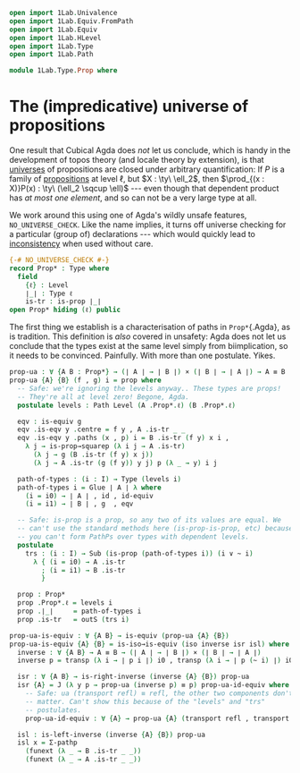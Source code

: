 ```agda
open import 1Lab.Univalence
open import 1Lab.Equiv.FromPath
open import 1Lab.Equiv
open import 1Lab.HLevel
open import 1Lab.Type
open import 1Lab.Path

module 1Lab.Type.Prop where
```

# The (impredicative) universe of propositions

One result that Cubical Agda does _not_ let us conclude, which is handy
in the development of topos theory (and locale theory by extension), is
that [universes] of propositions are closed under arbitrary
quantification: If $P$ is a family of [propositions] at level $\ell$, but
$X : \ty\ \ell_2$, then $\prod_{(x : X)}P(x) : \ty\ (\ell_2 \sqcup
\ell)$ --- even though that dependent product has _at most one element_,
and so can not be a very large type at all.

[universes]: 1Lab.Type.html
[propositions]: 1Lab.HLevel.html#is-prop

We work around this using one of Agda's wildly unsafe features,
`NO_UNIVERSE_CHECK`. Like the name implies, it turns off universe
checking for a particular (group of) declarations --- which would
quickly lead to [inconsistency] when used without care.

[inconsistency]: 1Lab.Counterexamples.Russell.html

```agda
{-# NO_UNIVERSE_CHECK #-}
record Prop* : Type where
  field
    {ℓ} : Level
    ∣_∣ : Type ℓ
    is-tr : is-prop ∣_∣
open Prop* hiding (ℓ) public
```

The first thing we establish is a characterisation of paths in
`Prop*`{.Agda}, as is tradition. This definition is _also_ covered in
unsafety: Agda does not let us conclude that the types exist at the same
level simply from biimplication, so it needs to be convinced. Painfully.
With more than one postulate. Yikes.

```agda
prop-ua : ∀ {A B : Prop*} → (∣ A ∣ → ∣ B ∣) × (∣ B ∣ → ∣ A ∣) → A ≡ B
prop-ua {A} {B} (f , g) i = prop where
  -- Safe: we're ignoring the levels anyway.. These types are props!
  -- They're all at level zero! Begone, Agda.
  postulate levels : Path Level (A .Prop*.ℓ) (B .Prop*.ℓ)

  eqv : is-equiv g
  eqv .is-eqv y .centre = f y , A .is-tr _ _
  eqv .is-eqv y .paths (x , p) i = B .is-tr (f y) x i ,
    λ j → is-prop→squarep (λ i j → A .is-tr)
      (λ j → g (B .is-tr (f y) x j))
      (λ j → A .is-tr (g (f y)) y j) p (λ _ → y) i j

  path-of-types : (i : I) → Type (levels i)
  path-of-types i = Glue ∣ A ∣ λ where
    (i = i0) → ∣ A ∣ , id , id-equiv
    (i = i1) → ∣ B ∣ , g  , eqv

  -- Safe: is-prop is a prop, so any two of its values are equal. We
  -- can't use the standard methods here (is-prop-is-prop, etc) because
  -- you can't form PathPs over types with dependent levels.
  postulate
    trs : (i : I) → Sub (is-prop (path-of-types i)) (i ∨ ~ i)
      λ { (i = i0) → A .is-tr
        ; (i = i1) → B .is-tr
        }

  prop : Prop*
  prop .Prop*.ℓ = levels i
  prop .∣_∣     = path-of-types i
  prop .is-tr   = outS (trs i)

prop-ua-is-equiv : ∀ {A B} → is-equiv (prop-ua {A} {B})
prop-ua-is-equiv {A} {B} = is-iso→is-equiv (iso inverse isr isl) where
  inverse : ∀ {A B} → A ≡ B → (∣ A ∣ → ∣ B ∣) × (∣ B ∣ → ∣ A ∣)
  inverse p = transp (λ i → ∣ p i ∣) i0 , transp (λ i → ∣ p (~ i) ∣) i0

  isr : ∀ {A B} → is-right-inverse (inverse {A} {B}) prop-ua
  isr {A} = J (λ y p → prop-ua (inverse p) ≡ p) prop-ua-id-equiv where postulate
    -- Safe: ua (transport refl) ≡ refl, the other two components don't
    -- matter. Can't show this because of the "levels" and "trs"
    -- postulates.
    prop-ua-id-equiv : ∀ {A} → prop-ua {A} (transport refl , transport refl) ≡ refl

  isl : is-left-inverse (inverse {A} {B}) prop-ua
  isl x = Σ-pathp
    (funext (λ _ → B .is-tr _ _))
    (funext (λ _ → A .is-tr _ _))
```